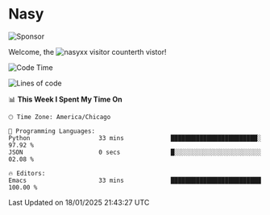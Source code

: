 # Nasy

<!--
<p align="center">
<img height="200" src="https://github-readme-stats.vercel.app/api?username=nasyxx&count_private=true&show_icons=true&theme=dracula&include_all_commits=true"/>
<img height="200" src="https://github-readme-stats.vercel.app/api/top-langs/?username=nasyxx&theme=dracula&hide=html,jupyter+notebook&count_private=true&show_icons=true"/>
</p>

  
----------------
-->

![Sponsor](https://img.shields.io/static/v1.svg?label=Sponsor&message=%E2%9D%A4&logo=GitHub&style=flat&color=pink)
 
Welcome, the ![nasyxx visitor counter](https://count.getloli.com/get/@nasyxx?theme=rule34)th vistor!
 
<!--START_SECTION:waka-->
![Code Time](http://img.shields.io/badge/Code%20Time-4%2C728%20hrs%2016%20mins-blue)

![Lines of code](https://img.shields.io/badge/From%20Hello%20World%20I%27ve%20Written-6.3%20million%20lines%20of%20code-blue)

📊 **This Week I Spent My Time On** 

```text
🕑︎ Time Zone: America/Chicago

💬 Programming Languages: 
Python                   33 mins             ████████████████████████░   97.92 % 
JSON                     0 secs              █░░░░░░░░░░░░░░░░░░░░░░░░   02.08 % 

🔥 Editors: 
Emacs                    33 mins             █████████████████████████   100.00 % 
```


 Last Updated on 18/01/2025 21:43:27 UTC
<!--END_SECTION:waka-->

<!-- ![visitors](https://visitor-badge.laobi.icu/badge?page_id=nasyxx.nasyxx) -->

